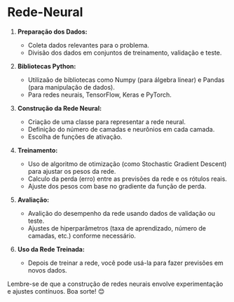 # Rede-Neural

1. **Preparação dos Dados:**
   - Coleta dados relevantes para o problema.
   - Divisão dos dados em conjuntos de treinamento, validação e teste.

2. **Bibliotecas Python:**
   - Utilizaão de bibliotecas como Numpy (para álgebra linear) e Pandas (para manipulação de dados).
   - Para redes neurais, TensorFlow, Keras e PyTorch.

3. **Construção da Rede Neural:**
   - Criação de uma classe para representar a rede neural.
   - Definição do número de camadas e neurônios em cada camada.
   - Escolha de funções de ativação.

4. **Treinamento:**
   - Uso de algoritmo de otimização (como Stochastic Gradient Descent) para ajustar os pesos da rede.
   - Calculo da perda (erro) entre as previsões da rede e os rótulos reais.
   - Ajuste dos pesos com base no gradiente da função de perda.

5. **Avaliação:**
   - Avalição do desempenho da rede usando dados de validação ou teste.
   - Ajustes de hiperparâmetros (taxa de aprendizado, número de camadas, etc.) conforme necessário.

6. **Uso da Rede Treinada:**
   - Depois de treinar a rede, você pode usá-la para fazer previsões em novos dados.

Lembre-se de que a construção de redes neurais envolve experimentação e ajustes contínuos. Boa sorte! 😊
